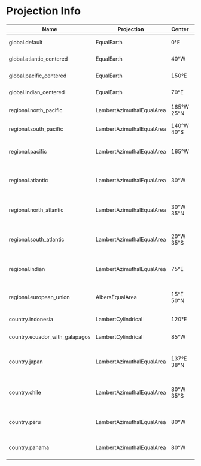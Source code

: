 # Projection Info
Name | Projection | Center | Extent | Thumbnail
------ | ---------- | ------ | ------ | ---------
global.default | EqualEarth | 0°E  |  | ![thumbnail of global.default](images/global-default.png)
global.atlantic_centered | EqualEarth | 40°W  |  | ![thumbnail of global.atlantic_centered](images/global-atlantic_centered.png)
global.pacific_centered | EqualEarth | 150°E  |  | ![thumbnail of global.pacific_centered](images/global-pacific_centered.png)
global.indian_centered | EqualEarth | 70°E  |  | ![thumbnail of global.indian_centered](images/global-indian_centered.png)
regional.north_pacific | LambertAzimuthalEqualArea | 165°W 25°N  | (249°W&nbsp;0°N) (71°W&nbsp;50°N) | ![thumbnail of regional.north_pacific](images/regional-north_pacific.png)
regional.south_pacific | LambertAzimuthalEqualArea | 140°W 40°S  | (202°W&nbsp;65°S) (62°W&nbsp;15°N) | ![thumbnail of regional.south_pacific](images/regional-south_pacific.png)
regional.pacific | LambertAzimuthalEqualArea | 165°W  | (249°W&nbsp;50°S) (71°W&nbsp;50°N) | ![thumbnail of regional.pacific](images/regional-pacific.png)
regional.atlantic | LambertAzimuthalEqualArea | 30°W  | (80°W&nbsp;75°S) (20°E&nbsp;75°N) | ![thumbnail of regional.atlantic](images/regional-atlantic.png)
regional.north_atlantic | LambertAzimuthalEqualArea | 30°W 35°N  | (80°W&nbsp;5°S) (20°E&nbsp;75°N) | ![thumbnail of regional.north_atlantic](images/regional-north_atlantic.png)
regional.south_atlantic | LambertAzimuthalEqualArea | 20°W 35°S  | (55°W&nbsp;55°S) (15°E&nbsp;5°N) | ![thumbnail of regional.south_atlantic](images/regional-south_atlantic.png)
regional.indian | LambertAzimuthalEqualArea | 75°E  | (15°E&nbsp;30°S) (145°E&nbsp;15°N) | ![thumbnail of regional.indian](images/regional-indian.png)
regional.european_union | AlbersEqualArea | 15°E 50°N  | (20°W&nbsp;25°N) (50°E&nbsp;75°N) | ![thumbnail of regional.european_union](images/regional-european_union.png)
country.indonesia | LambertCylindrical | 120°E  | (80°E&nbsp;15°S) (160°E&nbsp;15°N) | ![thumbnail of country.indonesia](images/country-indonesia.png)
country.ecuador_with_galapagos | LambertCylindrical | 85°W  | (97°W&nbsp;7°S) (75°W&nbsp;5°N) | ![thumbnail of country.ecuador_with_galapagos](images/country-ecuador_with_galapagos.png)
country.japan | LambertAzimuthalEqualArea | 137°E 38°N  | (126°E&nbsp;23°N) (148°E&nbsp;53°N) | ![thumbnail of country.japan](images/country-japan.png)
country.chile | LambertAzimuthalEqualArea | 80°W 35°S  | (100°W&nbsp;60°S) (60°W&nbsp;10°S) | ![thumbnail of country.chile](images/country-chile.png)
country.peru | LambertAzimuthalEqualArea | 80°W  | (93°W&nbsp;20°S) (67°W&nbsp;2°N) | ![thumbnail of country.peru](images/country-peru.png)
country.panama | LambertAzimuthalEqualArea | 80°W  | (93°W&nbsp;4°S) (67°W&nbsp;21°N) | ![thumbnail of country.panama](images/country-panama.png)